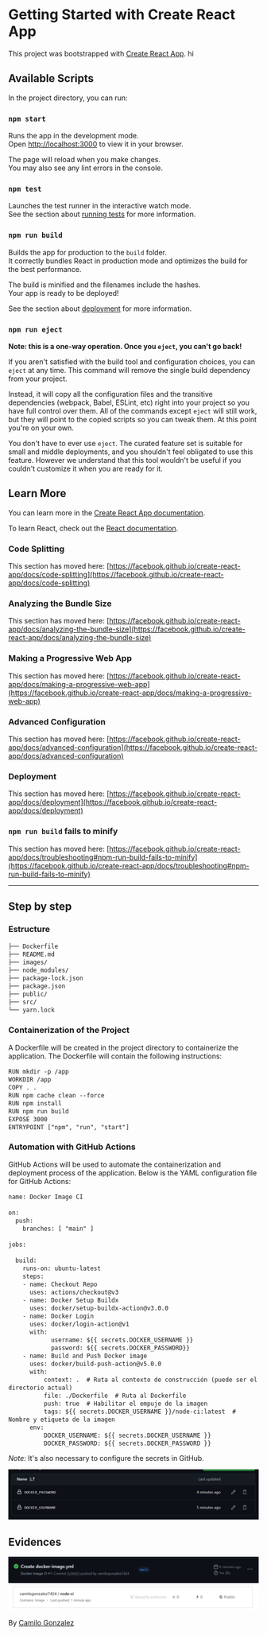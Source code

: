 # Getting Started with Create React App

This project was bootstrapped with [Create React App](https://github.com/facebook/create-react-app).
hi

## Available Scripts

In the project directory, you can run:

### `npm start`

Runs the app in the development mode.\
Open [http://localhost:3000](http://localhost:3000) to view it in your browser.

The page will reload when you make changes.\
You may also see any lint errors in the console.

### `npm test`

Launches the test runner in the interactive watch mode.\
See the section about [running tests](https://facebook.github.io/create-react-app/docs/running-tests) for more information.

### `npm run build`

Builds the app for production to the `build` folder.\
It correctly bundles React in production mode and optimizes the build for the best performance.

The build is minified and the filenames include the hashes.\
Your app is ready to be deployed!

See the section about [deployment](https://facebook.github.io/create-react-app/docs/deployment) for more information.

### `npm run eject`

**Note: this is a one-way operation. Once you `eject`, you can't go back!**

If you aren't satisfied with the build tool and configuration choices, you can `eject` at any time. This command will remove the single build dependency from your project.

Instead, it will copy all the configuration files and the transitive dependencies (webpack, Babel, ESLint, etc) right into your project so you have full control over them. All of the commands except `eject` will still work, but they will point to the copied scripts so you can tweak them. At this point you're on your own.

You don't have to ever use `eject`. The curated feature set is suitable for small and middle deployments, and you shouldn't feel obligated to use this feature. However we understand that this tool wouldn't be useful if you couldn't customize it when you are ready for it.

## Learn More

You can learn more in the [Create React App documentation](https://facebook.github.io/create-react-app/docs/getting-started).

To learn React, check out the [React documentation](https://reactjs.org/).

### Code Splitting

This section has moved here: [https://facebook.github.io/create-react-app/docs/code-splitting](https://facebook.github.io/create-react-app/docs/code-splitting)

### Analyzing the Bundle Size

This section has moved here: [https://facebook.github.io/create-react-app/docs/analyzing-the-bundle-size](https://facebook.github.io/create-react-app/docs/analyzing-the-bundle-size)

### Making a Progressive Web App

This section has moved here: [https://facebook.github.io/create-react-app/docs/making-a-progressive-web-app](https://facebook.github.io/create-react-app/docs/making-a-progressive-web-app)

### Advanced Configuration

This section has moved here: [https://facebook.github.io/create-react-app/docs/advanced-configuration](https://facebook.github.io/create-react-app/docs/advanced-configuration)

### Deployment

This section has moved here: [https://facebook.github.io/create-react-app/docs/deployment](https://facebook.github.io/create-react-app/docs/deployment)

### `npm run build` fails to minify

This section has moved here: [https://facebook.github.io/create-react-app/docs/troubleshooting#npm-run-build-fails-to-minify](https://facebook.github.io/create-react-app/docs/troubleshooting#npm-run-build-fails-to-minify)


_____________________________________________________

## Step by step

### Estructure

```
├── Dockerfile
├── README.md
├── images/
├── node_modules/
├── package-lock.json
├── package.json
├── public/
├── src/
└── yarn.lock
```

### Containerization of the Project

A Dockerfile will be created in the project directory to containerize the application. The Dockerfile will contain the following instructions:

```FROM node:20.5.1-alpine
RUN mkdir -p /app
WORKDIR /app
COPY . .
RUN npm cache clean --force
RUN npm install
RUN npm run build
EXPOSE 3000
ENTRYPOINT ["npm", "run", "start"]
```

### Automation with GitHub Actions

GitHub Actions will be used to automate the containerization and deployment process of the application. Below is the YAML configuration file for GitHub Actions:

```
name: Docker Image CI

on:
  push:
    branches: [ "main" ]
 
jobs:

  build:
    runs-on: ubuntu-latest
    steps:
    - name: Checkout Repo
      uses: actions/checkout@v3
    - name: Docker Setup Buildx
      uses: docker/setup-buildx-action@v3.0.0
    - name: Docker Login
      uses: docker/login-action@v1
      with:
            username: ${{ secrets.DOCKER_USERNAME }}
            password: ${{ secrets.DOCKER_PASSWORD}}
    - name: Build and Push Docker image
      uses: docker/build-push-action@v5.0.0
      with:
          context: .  # Ruta al contexto de construcción (puede ser el directorio actual)
          file: ./Dockerfile  # Ruta al Dockerfile
          push: true  # Habilitar el empuje de la imagen
          tags: ${{ secrets.DOCKER_USERNAME }}/node-ci:latest  # Nombre y etiqueta de la imagen
      env:
          DOCKER_USERNAME: ${{ secrets.DOCKER_USERNAME }}
          DOCKER_PASSWORD: ${{ secrets.DOCKER_PASSWORD }}
```

_Note:_ 
It's also necessary to configure the secrets in GitHub.


<img src="img/env.jpeg">


 ## Evidences

<img src="img/pipeline.jpeg">

<img src="img/dockerhub.jpeg">



By
[Camilo Gonzalez](https://github.com/camilogonzalez7424)